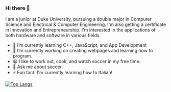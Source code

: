 ### Hi there 👋

I am a junior at Duke University, pursuing a double major in Computer Science and Electrical & Computer Engineering. I'm also getting a certificate in Innovation and Entrepreneurship. I'm interested in the applications of both hardware and software in various fields. 

- 🌱 I’m currently learning C++, JavaScript, and App Development
- 🔭 I’m currently working on creating webpages and learning how to program.
- 😀 I like to work out, cook, and watch soccer in my free time.
- 💬 Ask me about soccer.
- ⚡ Fun fact: I'm currently learning how to Italian!
  
[![Top Langs](https://github-readme-stats.vercel.app/api/top-langs/?username=Leo-Gut28&layout=pie)](https://github.com/anuraghazra/github-readme-stats)

<!--
**Leo-Gut28/Leo-Gut28** is a ✨ _special_ ✨ repository because its `README.md` (this file) appears on your GitHub profile.

Here are some ideas to get you started:

- 🔭 I’m currently working on ...
- 🌱 I’m currently learning ...
- 👯 I’m looking to collaborate on ...
- 🤔 I’m looking for help with ...
- 💬 Ask me about ...
- 📫 How to reach me: ...
- 😄 Pronouns: ...
- ⚡ Fun fact: ...
-->
